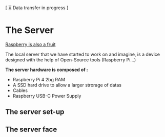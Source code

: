 [ ⏳ Data transfer in progress ]

# The Server

[Raspberry is also a fruit](images/raspberry-card.jpg)

The local server that we have started to work on and imagine, is a device designed with the help of Open-Source tools (Raspberry Pi…)

**The server hardware is composed of :**
* Raspberry Pi 4 2bg RAM
* A SSD hard drive to allow a larger strorage of datas
* Cables
* Raspberry USB-C Power Supply 

## The server set-up


## The server face 


